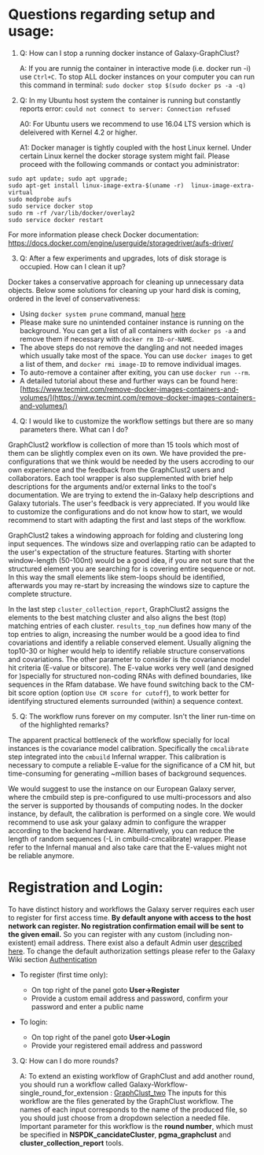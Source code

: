 # Questions regarding setup and usage:

1. Q: How can I stop a running docker instance of Galaxy-GraphClust?

   A: If you are runnig the container in interactive mode (i.e. docker run -i) use `Ctrl+C`. To stop ALL docker instances on your computer you can run this command in terminal: `sudo docker stop $(sudo docker ps -a -q)`

2. Q: In my Ubuntu host system the container is running but constantly reports error: `could not connect to server: Connection refused`

   A0: For Ubuntu users we recommend to use 16.04 LTS version which is deleivered with Kernel 4.2 or higher.
   
   A1: Docker manager is tightly coupled with the host Linux kernel. Under certain Linux kernel the docker storage system might fail. 
   Please proceed with the following commands or contact you administrator:

  ```
  sudo apt update; sudo apt upgrade;
  sudo apt-get install linux-image-extra-$(uname -r)  linux-image-extra-virtual
  sudo modprobe aufs
  sudo service docker stop
  sudo rm -rf /var/lib/docker/overlay2
  sudo service docker restart
  ```
  For more information please check Docker documentation: https://docs.docker.com/engine/userguide/storagedriver/aufs-driver/
 
3.  Q: After a few experiments and upgrades, lots of disk storage is occupied. How can I clean it up?

Docker takes a conservative approach for cleaning up unnecessary data objects. Below some solutions for cleaning up your hard disk is coming, ordered in the level of conservativeness:

* Using `docker system prune` command, manual [here](https://docs.docker.com/config/pruning/)
* Please make sure no unintended container instance is running on the background. You can get a list of all containers with `docker ps -a` and remove them if necessary with `docker rm ID-or-NAME`.
* The above steps do not remove the dangling and not needed images which usually take most of the space. You can use `docker images` to get a list of them, and `docker rmi image-ID` to remove individual images.
* To auto-remove a container after exiting, you can use `docker run --rm`.
* A detailed tutorial about these and further ways can be found here: [https://www.tecmint.com/remove-docker-images-containers-and-volumes/](https://www.tecmint.com/remove-docker-images-containers-and-volumes/)

4. Q: I would like to customize the workflow settings but there are so many parameters there. What can I do?

GraphClust2 workflow is collection of more than 15 tools which most of them can be slightly complex even on its own. We have provided the pre-configurations that we think would be needed by the users accroding to our own experience and the feedback from the GraphClust2 users and collaborators. 
Each tool wrapper is also supplemented with brief help descriptions for the arguments and/or external links to the tool's documentation. We are trying to extend the in-Galaxy help descriptions and Galaxy tutorials. The user's feedback is very appreciated. If you would like to customize the configurations and do not know how to start, we would recommend to start with adapting the first and last steps of the workflow. 

GraphClust2 takes a windowing approach for folding and clustering long input sequences. The windows size and overlapping ratio can be adapted to the user's expectation of the structure features. Starting with shorter  window-length (50-100nt) would be a good idea, if you are not sure that the structured element you are searching for is covering entire sequence or not. In this way the small elements like stem-loops should be identified, afterwards you may re-start by increasing the windows size to capture the complete structure.

In the last step `cluster_collection_report`, GraphClust2 assigns the elements to the best matching cluster and also aligns the best (top) matching entries of each cluster. `results_top_num` defines how many of the top entries to align, increasing the number would be a good idea to find covariations and identify a reliable conserved element. Usually aligning the top10-30 or higher would help to identify reliable structure conservations and covariations. The other parameter to consider is the covariance model hit criteria (E-value or bitscore). The E-value works very well (and designed for )specially for structured non-coding RNAs with defined boundaries, like sequences in the Rfam database.  We have found switching back to the CM-bit score option (option `Use CM score for cutoff`), to work better for identifying structured elements surrounded (within) a sequence context.
      
5. Q: The workflow runs forever on my computer. Isn't the liner run-time on of the highlighted remarks?

The apparent practical bottleneck of the workflow specially for local instances is the covariance model calibration. Specifically the `cmcalibrate` step integrated into the `cmbuild` Infernal wrapper. This calibration is necessary to compute a reliable E-value for the significance of a CM hit, but time-consuming for generating ~million bases of background sequences. 

We would suggest to use the instance on our European Galaxy server, where the cmbuild step is pre-configured to use multi-processors and also the server is supported by thousands of computing nodes. In the docker instance, by default, the calibration is performed on a single core. We would recommend to use ask your galaxy admin to configure the wrapper according to the backend hardware. Alternatively, you can reduce the length of random sequences (-L in cmbuild-cmcalibrate) wrapper. Please refer to the Infernal manual and also take care that the E-values might not be reliable anymore.  

# Registration and Login: 
To have distinct history and workflows the Galaxy server requires each user to register for first access time. **By default anyone with access to the host network can register. No registration confirmation email will be sent to the given email.** So you can register with any custom (including non-existent) email address. There exist also a default Admin user [described here](https://bgruening.github.io/docker-galaxy-stable/users-passwords.html).  To change the default authorization settings please refer to the Galaxy Wiki section [Authentication](https://wiki.galaxyproject.org/Develop/Authentication) 

* To register (first time only):
    * On top right of the panel goto **User→Register**
    * Provide a custom email address and password, confirm your password and enter a public name

* To login:
    * On top right of the panel goto **User→Login**
    * Provide your registered email address and password


3. Q: How can I do more rounds?

   A: To extend an existing workflow of GraphClust and add another round, you should run a workflow called Galaxy-Workflow-single_round_for_extension : [GraphClust_two](https://raw.githubusercontent.com/BackofenLab/docker-galaxy-graphclust/master/workflows/Galaxy-Workflow-single_round_for_extension.ga)
The inputs for this workflow are the files generated by the GraphClust workflow. The names of each input corresponds to the name of the produced  file, so you should just choose from a dropdown selection a needed file. Important parameter for this workflow is the **round number**, which must be specified in **NSPDK_cancidateCluster**, **pgma_graphclust** and **cluster_collection_report** tools. 


